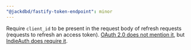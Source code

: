 ```yaml
---
"@jackdbd/fastify-token-endpoint": minor
---
```


Require `client_id` to be present in the request body of refresh requests (requests to refresh an access token). [OAuth 2.0 does not mention it](https://datatracker.ietf.org/doc/html/rfc6749#section-6), but [IndieAuth does require it](https://indieauth.spec.indieweb.org/#refreshing-an-access-token).
